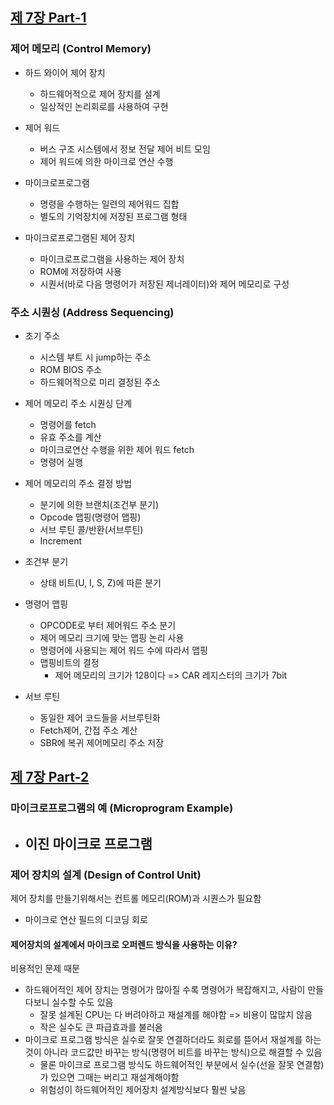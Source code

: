
## [제 7장 Part-1](https://www.youtube.com/watch?v=nhJ1prbfmuE&list=PLc8fQ-m7b1hCHTT7VH2oo0Ng7Et096dYc&index=16)

### 제어 메모리 (Control Memory)

- 하드 와이어 제어 장치
  - 하드웨어적으로 제어 장치를 설계
  - 일상적인 논리회로를 사용하여 구현

- 제어 워드
  - 버스 구조 시스템에서 정보 전달 제어 비트 모임
  - 제어 워드에 의한 마이크로 연산 수행

- 마이크로프로그램
  - 명령을 수행하는 일련의 제어워드 집합
  - 별도의 기억장치에 저장된 프로그램 형태

- 마이크로프로그램된 제어 장치
  - 마이크로프로그램을 사용하는 제어 장치
  - ROM에 저장하여 사용
  - 시퀀서(바로 다음 명령어가 저장된 제너레이터)와 제어 메모리로 구성


### 주소 시퀀싱 (Address Sequencing)

- 초기 주소
  - 시스템 부트 시 jump하는 주소
  - ROM BIOS 주소
  - 하드웨어적으로 미리 결정된 주소

- 제어 메모리 주소 시퀀싱 단계
  - 명령어를 fetch
  - 유효 주소를 계산
  - 마이크로연산 수행을 위한 제어 워드 fetch
  - 명령어 실행

- 제어 메모리의 주소 결정 방법
  - 분기에 의한 브랜치(조건부 분기)
  - Opcode 맵핑(명령어 맵핑)
  - 서브 루틴 콜/반환(서브루틴)
  - Increment

- 조건부 분기
  - 상태 비트(U, I, S, Z)에 따른 분기

- 명령어 맵핑
  - OPCODE로 부터 제어워드 주소 분기
  - 제어 메모리 크기에 맞는 맵핑 논리 사용
  - 명령어에 사용되는 제어 워드 수에 따라서 맵핑
  - 맵핑비트의 결정
    - 제어 메모리의 크기가 128이다 => CAR 레지스터의 크기가 7bit

- 서브 루틴
  - 동일한 제어 코드들을 서브루틴화
  - Fetch제어, 간접 주소 계산
  - SBR에 복귀 제어메모리 주소 저장




## [제 7장 Part-2](https://www.youtube.com/watch?v=lBNXUYRcDHc&list=PLc8fQ-m7b1hCHTT7VH2oo0Ng7Et096dYc&index=17)

### 마이크로프로그램의 예 (Microprogram Example)

- 이진 마이크로 프로그램
  - 


### 제어 장치의 설계 (Design of Control Unit)

제어 장치를 만들기위해서는 컨트롤 메모리(ROM)과 시퀀스가 필요함

- 마이크로 연산 필드의 디코딩 회로

#### 제어장치의 설계에서 마이크로 오퍼렌드 방식을 사용하는 이유?

비용적인 문제 때문

- 하드웨어적인 제어 장치는 명령어가 많아질 수록 명령어가 복잡해지고, 사람이 만들다보니 실수할 수도 있음
  - 잘못 설계된 CPU는 다 버려야하고 재설계를 해야함 => 비용이 많많치 않음
  - 작은 실수도 큰 파급효과를 불러옴
- 마이크로 프로그램 방식은 실수로 잘못 연결하더라도 회로를 뜯어서 재설계를 하는 것이 아니라 코드값만 바꾸는 방식(명령어 비트를 바꾸는 방식)으로 해결할 수 있음
  - 물론 마이크로 프로그램 방식도 하드웨어적인 부분에서 실수(선을 잘못 연결함)가 있으면 그때는 버리고 재설계해야함
  - 위험성이 하드웨어적인 제어장치 설계방식보다 훨씬 낮음